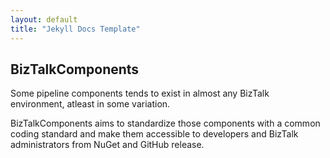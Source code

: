 ```yaml
---
layout: default
title: "Jekyll Docs Template"
---
```


## BizTalkComponents ##

Some pipeline components tends to exist in almost any BizTalk environment, atleast in some variation.
 
BizTalkComponents aims to standardize those components with a common coding standard and make them accessible to developers and BizTalk administrators from NuGet and GitHub release.
